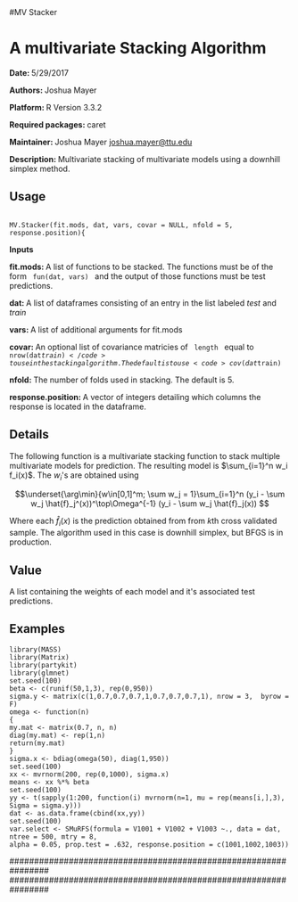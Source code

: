 
<head>
    #MV Stacker
    <script type="text/javascript"
            src="http://cdn.mathjax.org/mathjax/latest/MathJax.js?config=TeX-AMS-MML_HTMLorMML">
    </script>
</head>

<h1> A multivariate Stacking Algorithm </h1>

<b> Date: </b> 5/29/2017

<b> Authors: </b> Joshua Mayer

<b> Platform: </b> R Version 3.3.2

<b> Required packages: </b>  caret

<b> Maintainer: </b> Joshua Mayer <emph> joshua.mayer@ttu.edu </emph> 

<b> Description: </b> Multivariate stacking of multivariate models using a downhill simplex method.

<h2> Usage </h2>

<code>
MV.Stacker(fit.mods, dat, vars, covar = NULL, nfold = 5, response.position){
</code>

<b> Inputs </b>

<strong> fit.mods: </strong> A list of functions to be stacked. The functions must be of the form <code> fun(dat, vars) </code> and the output of those functions must be test predictions.

<strong> dat: </strong> A list of dataframes consisting of an entry in the list labeled <i> test </i> and <i> train </i>

<strong> vars: </strong> A list of additional arguments for fit.mods

<strong> covar: </strong> An optional list of covariance matricies of <code> length </code> equal to <code>nrow(dat$train) </code>  to use in the stacking algorithm. The default is to use <code> cov(dat$train) </code>

<strong> nfold: </strong> The number of folds used in stacking. The default is 5.

<strong> response.position: </strong> A vector of integers detailing which columns the response is located in the dataframe.


<h2> Details </h2> 

The following function is a multivariate stacking function to stack multiple multivariate models for prediction. The resulting model is $\sum_{i=1}^n w_i f_i(x)$. The $w_i$'s are obtained using 

$$\underset{\arg\min}{w\in[0,1]^m; \sum w_j = 1}\sum_{i=1}^n (y_i - \sum w_j \hat{f}_j^(x))^\top\Omega^{-1} (y_i - \sum w_j \hat{f}_j(x)) $$

Where each $\hat{f}_i(x)$ is the prediction obtained from from $k$th cross validated sample. The algorithm used in this case is downhill simplex, but BFGS is in production.

<h2> Value </h2> A list containing the weights of each model and it's associated test predictions. 

<h2> Examples </h2> 

    library(MASS)
    library(Matrix)
    library(partykit)
    library(glmnet)
    set.seed(100)
    beta <- c(runif(50,1,3), rep(0,950))  
    sigma.y <- matrix(c(1,0.7,0.7,0.7,1,0.7,0.7,0.7,1), nrow = 3,  byrow = F)
    omega <- function(n)
    {
    my.mat <- matrix(0.7, n, n)
    diag(my.mat) <- rep(1,n)
    return(my.mat)
    }
    sigma.x <- bdiag(omega(50), diag(1,950))
    set.seed(100)    
    xx <- mvrnorm(200, rep(0,1000), sigma.x)
    means <- xx %*% beta
    set.seed(100)
    yy <- t(sapply(1:200, function(i) mvrnorm(n=1, mu = rep(means[i,],3), Sigma = sigma.y)))
    dat <- as.data.frame(cbind(xx,yy))
    set.seed(100)
    var.select <- SMuRFS(formula = V1001 + V1002 + V1003 ~., data = dat, ntree = 500, mtry = 8,
    alpha = 0.05, prop.test = .632, response.position = c(1001,1002,1003))

################################################################
################################################################


